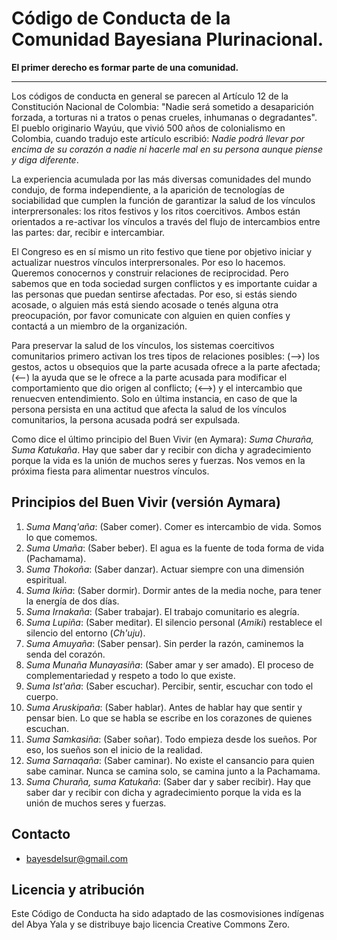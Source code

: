 # Código de Conducta de la Comunidad Bayesiana Plurinacional.

**El primer derecho es formar parte de una comunidad.**

---

Los códigos de conducta en general se parecen al Artículo 12 de la Constitución Nacional de Colombia: "Nadie será sometido a desaparición forzada, a torturas ni a tratos o penas crueles, inhumanas o degradantes". El pueblo originario Wayúu, que vivió 500 años de colonialismo en Colombia, cuando tradujo este artículo escribió: *Nadie podrá llevar por encima de su corazón a nadie ni hacerle mal en su persona aunque piense y diga diferente*.

La experiencia acumulada por las más diversas comunidades del mundo condujo, de forma independiente, a la aparición de tecnologías de sociabilidad que cumplen la función de garantizar la salud de los vínculos interprersonales: los ritos festivos y los ritos coercitivos. Ambos están orientados a re-activar los vínculos a través del flujo de intercambios entre las partes: dar, recibir e intercambiar.

El Congreso es en sí mismo un rito festivo que tiene por objetivo iniciar y actualizar nuestros vínculos interprersonales. Por eso lo hacemos. Queremos conocernos y construir relaciones de reciprocidad. Pero sabemos que en toda sociedad surgen conflictos y es importante cuidar a las personas que puedan sentirse afectadas. Por eso, si estás siendo acosade, o alguien más está siendo acosade o tenés alguna otra preocupación, por favor comunicate con alguien en quien confíes y contactá a un miembro de la organización.

Para preservar la salud de los vínculos, los sistemas coercitivos comunitarios primero activan los tres tipos de relaciones posibles: (-->) los gestos, actos u obsequios que la parte acusada ofrece a la parte afectada; (<--) la ayuda que se le ofrece a la parte acusada para modificar el comportamiento que dio origen al conflicto; (<-->) y el intercambio que renuecven entendimiento. Solo en última instancia, en caso de que la persona persista en una actitud que afecta la salud de los vínculos comunitarios, la persona acusada podrá ser expulsada.

Como dice el último principio del Buen Vivir (en Aymara): *Suma Churaña, Suma Katukaña*. Hay que saber dar y recibir con dicha y agradecimiento porque la vida es la unión de muchos seres y fuerzas. Nos vemos en la próxima fiesta para alimentar nuestros vínculos.

## Principios del Buen Vivir (versión Aymara)

1. _Suma Manq'aña_: (Saber comer). Comer es intercambio de vida. Somos lo que comemos.
2. _Suma Umaña_: (Saber beber). El agua es la fuente de toda forma de vida (Pachamama).
3. _Suma Thokoña_: (Saber danzar). Actuar siempre con una dimensión espiritual.
4. _Suma Ikiña_: (Saber dormir). Dormir antes de la media noche, para tener la energía de dos días.
5. _Suma Irnakaña_: (Saber trabajar). El trabajo comunitario es alegría.
6. _Suma Lupiña_: (Saber meditar). El silencio personal (*Amiki*) restablece el silencio del entorno (*Ch'uju*).
7. _Suma Amuyaña_: (Saber pensar). Sin perder la razón, caminemos la senda del corazón.
8. _Suma Munaña Munayasiña_: (Saber amar y ser amado). El proceso de complementariedad y respeto a todo lo que existe.
9. _Suma Ist'aña_: (Saber escuchar). Percibir, sentir, escuchar con todo el cuerpo.
10. _Suma Aruskipaña_: (Saber hablar). Antes de hablar hay que sentir y pensar bien. Lo que se habla se escribe en los corazones de quienes escuchan.
11. _Suma Samkasiña_: (Saber soñar). Todo empieza desde los sueños. Por eso, los sueños son el inicio de la realidad.
12. _Suma Sarnaqaña_: (Saber caminar). No existe el cansancio para quien sabe caminar. Nunca se camina solo, se camina junto a la Pachamama.
13. _Suma Churaña, suma Katukaña_: (Saber dar y saber recibir). Hay que saber dar y recibir con dicha y agradecimiento porque la vida es la unión de muchos seres y fuerzas.

## Contacto

- [bayesdelsur@gmail.com](mailto:bayesdelsur@gmail.com)


## Licencia y atribución

Este Código de Conducta ha sido adaptado de las cosmovisiones indígenas del Abya Yala y se distribuye bajo licencia Creative Commons Zero.
